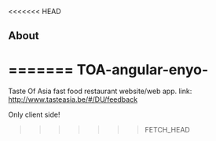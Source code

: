 <<<<<<< HEAD
## About

=======
TOA-angular-enyo-
=================

Taste Of Asia fast food restaurant website/web app.
link: http://www.tasteasia.be/#/DU/feedback

Only client side!
>>>>>>> FETCH_HEAD
